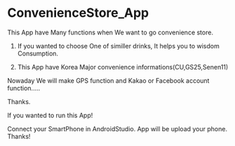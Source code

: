 # ConvenienceStore_App

This App have Many functions when We want to go convenience store.

1. If you wanted to choose One of similler drinks, It helps you to wisdom Consumption.

2. This App have Korea Major convenience informations(CU,GS25,Senen11)

Nowaday We will make GPS function and Kakao or Facebook account function.....

Thanks.

If you wanted to run this App!

Connect your SmartPhone in AndroidStudio.
App will be upload your phone. Thanks!
